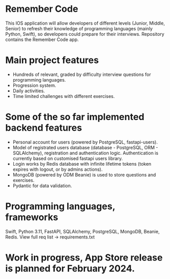 # Remember Code
This IOS application will allow developers of different levels (Junior, Middle, Senior) to refresh their knowledge of programming languages (mainly Python, Swift), so developers could prepare for their interviews. Repository contains the Remember Code app. 

# Main project features
- Hundreds of relevant, graded by difficulty interview questions for programming languages.
- Progression system.
- Daily activities.
- Time limited challenges with different exercises. 

# Some of the so far implemented backend features
- Personal account for users (powered by PostgreSQL, fastapi-users).
- Model of registrated users database (database - PostgreSQL, ORM - SQLAlchemy), registration and authentication logic. Authentication is currently based on customised fastapi users library.
- Login works by Redis database with infinite lifetime tokens (token expires with logout, or by admins actions).
- MongoDB (powered by ODM Beanie) is used to store questions and exercises.
- Pydantic for data validation.

# Programming languages, frameworks
Swift, Python 3.11, FastAPI, SQLAlchemy, PostgreSQL, MongoDB, Beanie, Redis. View full req list -> requirements.txt

# Work in progress, App Store release is planned for February 2024.
